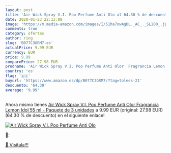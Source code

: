 ```yaml
---
layout: post
title: 'Air Wick Spray V.I. Poo Perfume Anti Olo al 64.30 % de descuento'
date: 2020-01-23 22:13:08
image: 'https://m.media-amazon.com/images/I/51ha7owAgDL._AC_._SL200_.jpg'
comments: true
category: ofertas
author: ring
slug: 'B077C3GRM7-es'
actualPrice: 9.99 EUR
currency: EUR
price: 9.99
comparePrice: 27.98 EUR
prodname: 'Air Wick Spray V.I. Poo Perfume Anti Olor  Fragrancia Lemon Idol 55 ml - Paquete de 3 unidades'
country: 'es'
flag: '🇪🇸'
buyurl: 'https://www.amazon.es/dp/B077C3GRM7/?tag=tolees-21'
descuento: '64.30'
average: '9.99'
---
```


Ahora mismo tienes [Air Wick Spray V.I. Poo Perfume Anti Olor  Fragrancia Lemon Idol 55 ml - Paquete de 3 unidades](https://www.amazon.es/dp/B077C3GRM7/?tag=tolees-21) a 9.99 EUR (original: 27.98 EUR) (64.30 %  de descuento) en el siguiente enlace!

[![Air Wick Spray V.I. Poo Perfume Anti Olo](https://m.media-amazon.com/images/I/51ha7owAgDL._AC_._SL200_.jpg)](https://www.amazon.es/dp/B077C3GRM7/?tag=tolees-21)

🔎:


[🛒 Visítala!!!](https://www.amazon.es/dp/B077C3GRM7/?tag=tolees-21)
